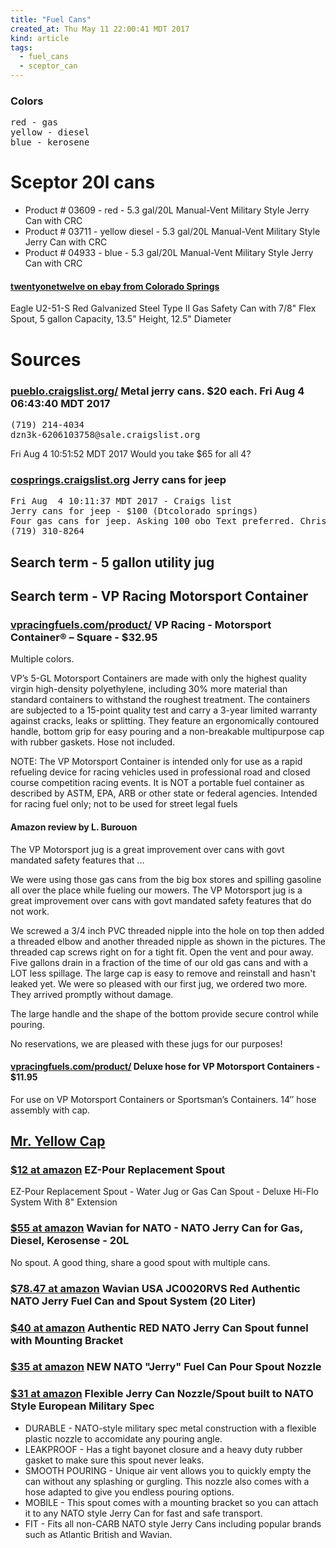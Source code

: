```yaml
---
title: "Fuel Cans"
created_at: Thu May 11 22:00:41 MDT 2017
kind: article
tags:
  - fuel_cans
  - sceptor_can
---
```


<h3>Colors</h3>

<pre>
red - gas
yellow - diesel
blue - kerosene
</pre>

<h1>Sceptor 20l cans</h1>

<ul>
  <li>Product # 03609 - red - 5.3 gal/20L Manual-Vent Military Style Jerry Can with CRC</li>
  <li>Product # 03711 - yellow diesel - 5.3 gal/20L Manual-Vent Military Style Jerry Can with CRC</li>
  <li>Product # 04933 - blue - 5.3 gal/20L Manual-Vent Military Style Jerry Can with CRC</li>
</ul>

<h4>
  <a href="http://www.ebay.com/usr/twentyonetwelve" target="_blank">twentyonetwelve on ebay from Colorado Springs</a>
</h4>

Eagle U2-51-S Red Galvanized Steel Type II Gas Safety Can with 7/8" Flex Spout, 5 gallon Capacity, 13.5" Height, 12.5" Diameter 

<h1>Sources</h1>

<h3>
  <a href="https://pueblo.craigslist.org/pts/d/gas-cans-jerry-cans/6206103758.html" target="_blank">pueblo.craigslist.org/</a>
  Metal jerry cans. $20 each.  Fri Aug  4 06:43:40 MDT 2017
</h3>

<pre>
(719) 214-4034
dzn3k-6206103758@sale.craigslist.org
</pre>

Fri Aug  4 10:51:52 MDT 2017
Would you take $65 for all 4?

<h3>
  <a href="https://cosprings.craigslist.org/for/d/jerry-cans-for-jeep/6227455783.html" target="_blank">cosprings.craigslist.org</a>
  Jerry cans for jeep
</h3>

<pre>
Fri Aug  4 10:11:37 MDT 2017 - Craigs list
Jerry cans for jeep - $100 (Dtcolorado springs)
Four gas cans for jeep. Asking 100 obo Text preferred. Chris 
(719) 310-8264 
</pre>

<h2>Search term - 5 gallon utility jug</h2>

<h2>Search term - VP Racing Motorsport Container</h2>

<h3>
  <a href="https://vpracingfuels.com/product/square-motorsport-container/" target="_blank">vpracingfuels.com/product/</a>
  VP Racing - Motorsport Container® – Square - $32.95
</h3>

Multiple colors.

VP’s 5-GL Motorsport Containers are made with only the highest
quality virgin high-density polyethylene, including 30% more material
than standard containers to withstand the roughest treatment. The
containers are subjected to a 15-point quality test and carry a 3-year
limited warranty against cracks, leaks or splitting. They feature an
ergonomically contoured handle, bottom grip for easy pouring and a
non-breakable multipurpose cap with rubber gaskets. Hose not included.

NOTE: The VP Motorsport Container is intended only for use as a rapid
refueling device for racing vehicles used in professional road and closed
course competition racing events. It is NOT a portable fuel container as
described by ASTM, EPA, ARB or other state or federal agencies. Intended
for racing fuel only; not to be used for street legal fuels

<h4>Amazon review by L. Burouon</h4>

The VP Motorsport jug is a great improvement over cans with govt mandated
safety features that ...

We were using those gas cans from the big box stores and spilling gasoline
all over the place while fueling our mowers. The VP Motorsport jug is a
great improvement over cans with govt mandated safety features that do
not work.

We screwed a 3/4 inch PVC threaded nipple into the hole on top then
added a threaded elbow and another threaded nipple as shown in the
pictures. The threaded cap screws right on for a tight fit. Open the vent
and pour away. Five gallons drain in a fraction of the time of our old
gas cans and with a LOT less spillage. The large cap is easy to remove
and reinstall and hasn't leaked yet. We were so pleased with our first
jug, we ordered two more. They arrived promptly without damage.

The large handle and the shape of the bottom provide secure control
while pouring.

No reservations, we are pleased with these jugs for our purposes!

<h4>
  <a href="https://vpracingfuels.com/product/deluxe-hose/" target="_blank">vpracingfuels.com/product/</a>
  Deluxe hose for VP Motorsport Containers - $11.95
</h4>

For use on VP Motorsport Containers or Sportsman’s Containers.
14″ hose assembly with cap.

<h2>
  <a href="http://www.mryellowcap.com/faqs-mr-yellow-cap/" target="_blank">Mr. Yellow Cap</a>
</h2>

<h3>
  <a href="https://www.amazon.com/Replacement-Spout-Deluxe-Hi-Flo-Extension/dp/B00YP3YTXM" target="_blank">$12 at amazon</a>
  EZ-Pour Replacement Spout
</h3>

EZ-Pour
Replacement Spout - Water Jug or Gas Can Spout - Deluxe Hi-Flo System With 8" Extension 

<h3>
  <a href="https://www.amazon.com/NATO-Jerry-Can-Diesel-Kerosense/dp/B00N41ELG6" target="_blank">$55 at amazon</a>
  Wavian for NATO - NATO Jerry Can for Gas, Diesel, Kerosense - 20L
</h3>

No spout. A good thing, share a good spout with multiple cans.

<h3>
  <a href="https://www.amazon.com/Wavian-USA-JC0020RVS-Authentic-System/dp/B011AJF0PE" target="_blank">$78.47 at amazon</a>
  Wavian USA JC0020RVS Red Authentic NATO Jerry Fuel Can and Spout System (20 Liter) 
</h3>

<h3>
  <a href="https://www.amazon.com/Authentic-NATO-funnel-Mounting-Bracket/dp/B00LHYDE6A" target="_blank">$40 at amazon</a>
  Authentic RED NATO Jerry Can Spout funnel with Mounting Bracket 
</h3>

<h3>
  <a href="https://www.amazon.com/NATO-Jerry-Fuel-Spout-Nozzle/dp/B009HJMY8Q" target="_blank">$35 at amazon</a>
  NEW NATO "Jerry" Fuel Can Pour Spout Nozzle
</h3>

<h3>
  <a href="https://www.amazon.com/Flexible-Jerry-Nozzle-European-Military/dp/B0096WJ1A8" target="_blank">$31 at amazon</a>
  Flexible Jerry Can Nozzle/Spout built to NATO Style European Military Spec 
</h3>

<ul>
  <li>DURABLE - NATO-style military spec metal construction with a flexible plastic nozzle to accomidate any pouring angle.</li>
  <li>LEAKPROOF - Has a tight bayonet closure and a heavy duty rubber gasket to make sure this spout never leaks.</li>
  <li>SMOOTH POURING - Unique air vent allows you to quickly empty the can without any splashing or gurgling. This nozzle also comes with a hose adapted to give you endless pouring options.</li>
  <li>MOBILE - This spout comes with a mounting bracket so you can attach it to any NATO style Jerry Can for fast and safe transport.</li>
  <li>FIT - Fits all non-CARB NATO style Jerry Cans including popular brands such as Atlantic British and Wavian. </li>
</ul>

<!--
html boilerplate
<a href="" target="_blank"></a>
<a name=""></a>
<img src="" width="400px">
<ul>
  <li></li>
</ul>
<pre>
</pre>
<pre><code>
</code></pre>
<math xmlns='http://www.w3.org/1998/Math/MathML' display='block'>
</math>
-->
